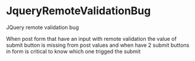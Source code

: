 JqueryRemoteValidationBug
=========================

JQuery remote validation bug

When post form that have an input with remote validation the value of submit button is missing 
from post values and when have 2 submit buttons in form is critical to know which one trigged the submit